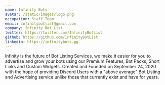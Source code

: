 ```yaml
---
name: Infinity Bots
avatar: /static/images/logo.png
occupation: Staff Team
email: infinitybotlist@gmail.com
company: Infinity Bot List
twitter: https://twitter.com/InfinityBotList
github: https://github.com/InfinityBotList
linkedin: https://infinitybots.gg
---
```


Infinity is the future of Bot Listing Services, we make it easier for you to advertise and grow your bots using our Premium Features, Bot Packs, Short Links and Custom Widgets.
Created and Founded on September 24, 2020 with the hope of providing Discord Users with a "above average" Bot Listing and Advertising service unlike those that currently exist and have for years.
